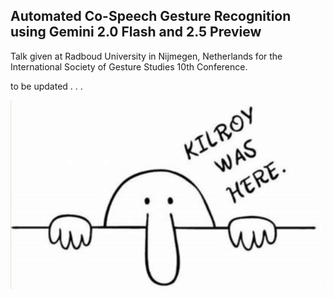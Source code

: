 ## Automated Co-Speech Gesture Recognition using Gemini 2.0 Flash and 2.5 Preview
Talk given at Radboud University in Nijmegen, Netherlands for the International Society of Gesture Studies 10th Conference.

to be updated . . .

![killroy was here](/assets/images/killroy.png)
